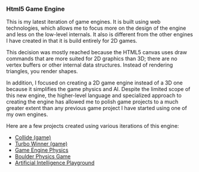 ### Html5 Game Engine

This is my latest iteration of game engines. It is built using web technologies,
which allows me to focus more on the design of the engine and less on the low-level
internals. It also is different from the other engines I have created in that it
is build entirely for 2D games.

This decision was mostly reached because the HTML5 canvas uses draw commands that
are more suited for 2D graphics than 3D; there are no vertex buffers or other
internal data structures. Instead of rendering triangles, you render shapes.

In addition, I focused on creating a 2D game engine instead of a 3D one because it
simplifies the game physics and AI. Despite the limited scope of this new engine,
the higher-level language and specialized approach to creating the engine has
allowed me to polish game projects to a much greater extent than any previous
game project I have started using one of my own engines.

Here are a few projects created using various iterations of this engine:

- [Collide (game)][collide]
- [Turbo Winner (game)][turbo_winner]
- [Game Engine Physics][engine_physics]
- [Boulder Physics Game][boulder_physics]
- [Artificial Intelligence Playground][ai_playground]

[collide]: /project/collide-game
[turbo_winner]: /project/turbo-winner-game
[engine_physics]: /project/game-engine-physics
[boulder_physics]: /project/boulder-physics-game
[ai_playground]: /project/artificial-intelligence-playground
